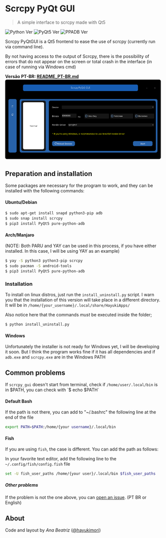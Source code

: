 # Scrcpy PyQt GUI
> A simple interface to scrcpy made with Qt5

![Python Ver](https://img.shields.io/badge/Python-3.10-blue?style=flat-square)
![PyQt5 Ver](https://img.shields.io/badge/PyQt5-5.15.6-blue?style=flat-square)
![PPADB Ver](https://img.shields.io/badge/ppadb-0.3.0.dev0-blue?style=flat-square)



Scrcpy PyQtGUI is a Qt5 frontend to ease the use of scrcpy (currently run via command line).

By not having access to the output of Scrcpy, there is the possibility of errors that do not appear on the screen or total crash in the interface (in case of running via Windows cmd)

**Versão PT-BR: [README_PT-BR.md](README_PT-BR.md)**
![Demo](demo.png)

## Preparation and installation
Some packages are necessary for the program to work, and they can be installed with the following commands:


#### Ubuntu/Debian

```sh
$ sudo apt-get install snapd python3-pip adb
$ sudo snap install scrcpy
$ pip3 install PyQt5 pure-python-adb
```


#### Arch/Manjaro
(NOTE: Both PARU and YAY can be used in this process, if you have either installed. In this case, I will be using YAY as an example)

```sh
$ yay -S python3 python3-pip scrcpy
$ sudo pacman -S android-tools
$ pip3 install PyQt5 pure-python-adb
```


### Installation
To install on linux distros, just run the `install_uninstall.py` script.
I warn you that the installation of this version will take place in a different directory. It will be in `/home/{your_username}/.local/share/HayukiApps/`

Also notice here that the commands _must_ be executed inside the folder;

```sh
$ python install_uninstall.py
```

#### Windows
Unfortunately the installer is not ready for Windows yet, I will be developing it soon. But I think the program works fine if it has all dependencies and if `adb.exe` and `scrcpy.exe` are in the Windows PATH

## Common problems

If `scrcpy_gui` doesn't start from terminal, check if `/home/user/.local/bin` is in $PATH, you can check with `$ echo $PATH`

#### Default Bash
If the path is not there, you can add to "~/.bashrc" the following line at the end of the file

```sh
export PATH=$PATH:/home/{your username}/.local/bin
```

#### Fish
If you are using `fish`, the case is different.
You can add the path as follows:

In your favorite text editor, add the following line to the `~/.config/fish/config.fish` file

```sh
set -U fish_user_paths /home/{your user}/.local/bin $fish_user_paths
```

##### Other problems

If the problem is not the one above, you can [open an issue](https://github.com/hayukimori/scrcpy-pyqtgui/issues/new). (PT BR or English)

## About

Code and layout by _Ana Beatriz_ ([@hayukimori](https://twitter.com/hayukimori/))
